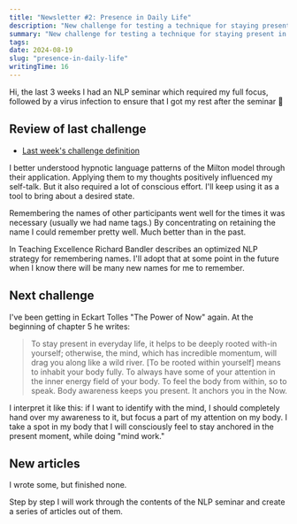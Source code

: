 ```yaml
---
title: "Newsletter #2: Presence in Daily Life"
description: "New challenge for testing a technique for staying present in daily life."
summary: "New challenge for testing a technique for staying present in daily life."
tags:
date: 2024-08-19
slug: "presence-in-daily-life"
writingTime: 16
---
```


Hi,
the last 3 weeks I had an NLP seminar which required my full focus, followed
by a virus infection to ensure that I got my rest after the seminar
:slightly_smiling_face:

## Review of last challenge

- [Last week's challenge definition](newsletter/1#next-challenge)

I better understood hypnotic language patterns of the Milton model through
their application.
Applying them to my thoughts positively influenced my self-talk.
But it also required a lot of conscious effort.
I'll keep using it as a tool to bring about a desired state.

Remembering the names of other participants went well for the times it was
necessary (usually we had name tags.)
By concentrating on retaining the name I could remember pretty well.
Much better than in the past.

In Teaching Excellence Richard Bandler describes an optimized NLP strategy
for remembering names.
I'll adopt that at some point in the future when I know there will be many
new names for me to remember.

## Next challenge

I've been getting in Eckart Tolles "The Power of Now" again.
At the beginning of chapter 5 he writes:

> To stay present in everyday life, it helps to be deeply rooted with-in
yourself; otherwise, the mind, which has incredible momentum, will drag you
along like a wild river.
> [To be rooted within yourself] means to inhabit your body fully.
> To always have some of your attention in the inner energy field of your
body.
To feel the body from within, so to speak.
Body awareness keeps you present.
It anchors you in the Now.

I interpret it like this: if I want to identify with the mind, I should
completely hand over my awareness to it, but focus a part of my attention on
my body.
I take a spot in my body that I will consciously feel to stay anchored in
the present moment, while doing "mind work."

## New articles

I wrote some, but finished none.

Step by step I will work through the contents of the NLP seminar and create
a series of articles out of them.

